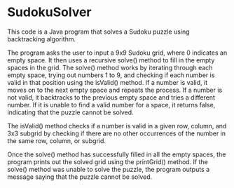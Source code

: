 # SudokuSolver
This code is a Java program that solves a Sudoku puzzle using backtracking algorithm.

The program asks the user to input a 9x9 Sudoku grid, where 0 indicates an empty space. It then uses a recursive solve() method to fill in the empty spaces in the grid. The solve() method works by iterating through each empty space, trying out numbers 1 to 9, and checking if each number is valid in that position using the isValid() method. If a number is valid, it moves on to the next empty space and repeats the process. If a number is not valid, it backtracks to the previous empty space and tries a different number. If it is unable to find a valid number for a space, it returns false, indicating that the puzzle cannot be solved.

The isValid() method checks if a number is valid in a given row, column, and 3x3 subgrid by checking if there are no other occurrences of the number in the same row, column, or subgrid.

Once the solve() method has successfully filled in all the empty spaces, the program prints out the solved grid using the printGrid() method. If the solve() method was unable to solve the puzzle, the program outputs a message saying that the puzzle cannot be solved.
